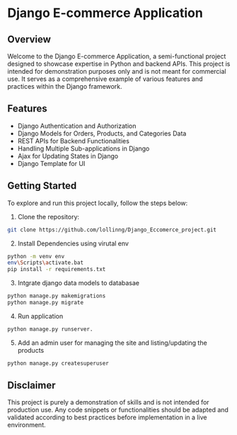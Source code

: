 # Django E-commerce Application

## Overview

Welcome to the Django E-commerce Application, a semi-functional project designed to showcase expertise in Python and backend APIs. This project is intended for demonstration 
purposes only and is not meant for commercial use. It serves as a comprehensive example of various features and practices within the Django framework.

## Features

* Django Authentication and Authorization
* Django Models for Orders, Products, and Categories Data
* REST APIs for Backend Functionalities
* Handling Multiple Sub-applications in Django
* Ajax for Updating States in Django
* Django Template for UI

## Getting Started
To explore and run this project locally, follow the steps below:

1. Clone the repository:
  ```bash
  git clone https://github.com/lollinng/Django_Eccomerce_project.git
  ```
2. Install Dependencies using virutal env
  ```bash
  python -m venv env
  env\Scripts\activate.bat
  pip install -r requirements.txt
  ```
3. Intgrate django data models to databasae
  ```bash
  python manage.py makemigrations
  python manage.py migrate
  ```
4. Run application
  ```bash
  python manage.py runserver.
  ```
5. Add an admin user for managing the site and listing/updating the products
  ```bash
  python manage.py createsuperuser
  ```


## Disclaimer
This project is purely a demonstration of skills and is not intended for production use. Any code snippets or functionalities should be adapted and validated according to best practices before implementation in a live environment.

